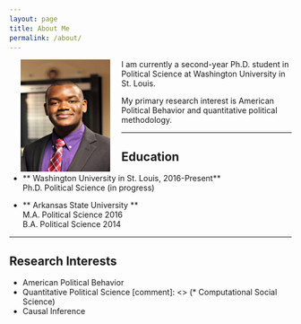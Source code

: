 ```yaml
---
layout: page
title: About Me
permalink: /about/
---
```


<img align="left" src="/assets/prof_pic.jpg" hspace="20" width="160" height="200">


I am currently a second-year Ph.D. student in Political Science at Washington University in St. Louis.  <br />

My primary research interest is American Political Behavior and quantitative political methodology.  <br />

---

## Education
* ** Washington University in St. Louis,  2016-Present** <br>
  Ph.D. Political Science (in progress) <br>

* ** Arkansas State University ** <br>
  M.A. Political Science 2016 <br>
  B.A. Political Science 2014

---

## Research Interests
* American Political Behavior
* Quantitative Political Science
[comment]: <> (* Computational Social Science)
* Causal Inference 
